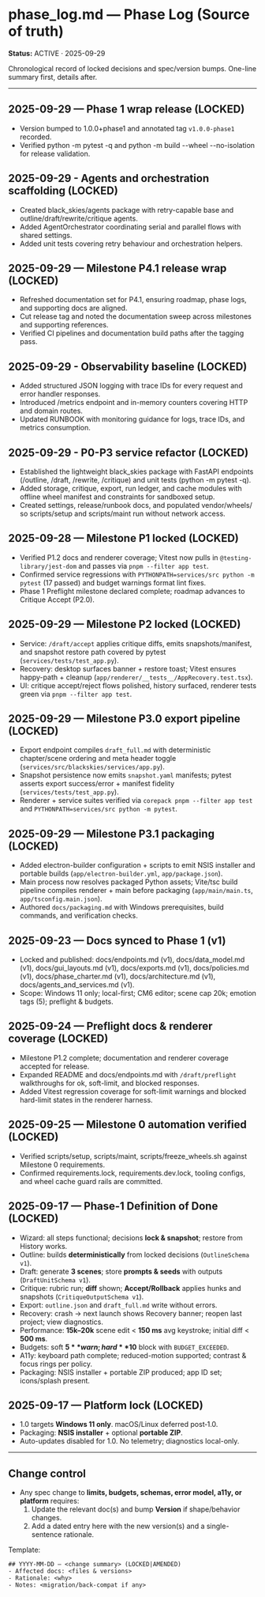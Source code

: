 # phase_log.md — Phase Log (Source of truth)
**Status:** ACTIVE · 2025-09-29

Chronological record of locked decisions and spec/version bumps. One-line summary first, details after.

---

## 2025-09-29 — Phase 1 wrap release (LOCKED)
- Version bumped to 1.0.0+phase1 and annotated tag `v1.0.0-phase1` recorded.
- Verified python -m pytest -q and python -m build --wheel --no-isolation for release validation.

## 2025-09-29 - Agents and orchestration scaffolding (LOCKED)
- Created black_skies/agents package with retry-capable base and outline/draft/rewrite/critique agents.
- Added AgentOrchestrator coordinating serial and parallel flows with shared settings.
- Added unit tests covering retry behaviour and orchestration helpers.

## 2025-09-29 — Milestone P4.1 release wrap (LOCKED)
- Refreshed documentation set for P4.1, ensuring roadmap, phase logs, and supporting docs are aligned.
- Cut release tag and noted the documentation sweep across milestones and supporting references.
- Verified CI pipelines and documentation build paths after the tagging pass.

## 2025-09-29 - Observability baseline (LOCKED)
- Added structured JSON logging with trace IDs for every request and error handler responses.
- Introduced /metrics endpoint and in-memory counters covering HTTP and domain routes.
- Updated RUNBOOK with monitoring guidance for logs, trace IDs, and metrics consumption.

## 2025-09-29 - P0-P3 service refactor (LOCKED)
- Established the lightweight black_skies package with FastAPI endpoints (/outline, /draft, /rewrite, /critique) and unit tests (python -m pytest -q).
- Added storage, critique, export, run ledger, and cache modules with offline wheel manifest and constraints for sandboxed setup.
- Created settings, release/runbook docs, and populated vendor/wheels/ so scripts/setup and scripts/maint run without network access.

## 2025-09-28 — Milestone P1 locked (LOCKED)
- Verified P1.2 docs and renderer coverage; Vitest now pulls in `@testing-library/jest-dom` and passes via `pnpm --filter app test`.
- Confirmed service regressions with `PYTHONPATH=services/src python -m pytest` (17 passed) and budget warnings format lint fixes.
- Phase 1 Preflight milestone declared complete; roadmap advances to Critique Accept (P2.0).

## 2025-09-29 — Milestone P2 locked (LOCKED)
- Service: `/draft/accept` applies critique diffs, emits snapshots/manifest, and snapshot restore path covered by pytest (`services/tests/test_app.py`).
- Recovery: desktop surfaces banner + restore toast; Vitest ensures happy-path + cleanup (`app/renderer/__tests__/AppRecovery.test.tsx`).
- UI: critique accept/reject flows polished, history surfaced, renderer tests green via `pnpm --filter app test`.

## 2025-09-29 — Milestone P3.0 export pipeline (LOCKED)
- Export endpoint compiles `draft_full.md` with deterministic chapter/scene ordering and meta header toggle (`services/src/blackskies/services/app.py`).
- Snapshot persistence now emits `snapshot.yaml` manifests; pytest asserts export success/error + manifest fidelity (`services/tests/test_app.py`).
- Renderer + service suites verified via `corepack pnpm --filter app test` and `PYTHONPATH=services/src python -m pytest`.

## 2025-09-29 — Milestone P3.1 packaging (LOCKED)
- Added electron-builder configuration + scripts to emit NSIS installer and portable builds (`app/electron-builder.yml`, `app/package.json`).
- Main process now resolves packaged Python assets; Vite/tsc build pipeline compiles renderer + main before packaging (`app/main/main.ts`, `app/tsconfig.main.json`).
- Authored `docs/packaging.md` with Windows prerequisites, build commands, and verification checks.

## 2025-09-23 — Docs synced to Phase 1 (v1)
- Locked and published: docs/endpoints.md (v1), docs/data_model.md (v1), docs/gui_layouts.md (v1), docs/exports.md (v1), docs/policies.md (v1), docs/phase_charter.md (v1),
  docs/architecture.md (v1), docs/agents_and_services.md (v1).
- Scope: Windows 11 only; local-first; CM6 editor; scene cap 20k; emotion tags (5); preflight & budgets.

## 2025-09-24 — Preflight docs & renderer coverage (LOCKED)
- Milestone P1.2 complete; documentation and renderer coverage accepted for release.
- Expanded README and docs/endpoints.md with `/draft/preflight` walkthroughs for ok, soft-limit, and blocked responses.
- Added Vitest regression coverage for soft-limit warnings and blocked hard-limit states in the renderer harness.

## 2025-09-25 — Milestone 0 automation verified (LOCKED)
- Verified scripts/setup, scripts/maint, scripts/freeze_wheels.sh against Milestone 0 requirements.
- Confirmed requirements.lock, requirements.dev.lock, tooling configs, and wheel cache guard rails are committed.

## 2025-09-17 — Phase-1 Definition of Done (LOCKED)
- Wizard: all steps functional; decisions **lock & snapshot**; restore from History works.
- Outline: builds **deterministically** from locked decisions (`OutlineSchema v1`).
- Draft: generate **3 scenes**; store **prompts & seeds** with outputs (`DraftUnitSchema v1`).
- Critique: rubric run; **diff** shown; **Accept/Rollback** applies hunks and snapshots (`CritiqueOutputSchema v1`).
- Export: `outline.json` and `draft_full.md` write without errors.
- Recovery: crash → next launch shows Recovery banner; reopen last project; view diagnostics.
- Performance: **15k–20k** scene edit < **150 ms** avg keystroke; initial diff < **500 ms**.
- Budgets: soft **$5** warn; hard **$10** block with `BUDGET_EXCEEDED`.
- A11y: keyboard path complete; reduced-motion supported; contrast & focus rings per policy.
- Packaging: NSIS installer + portable ZIP produced; app ID set; icons/splash present.

## 2025-09-17 — Platform lock (LOCKED)
- 1.0 targets **Windows 11 only**. macOS/Linux deferred post‑1.0.
- Packaging: **NSIS installer** + optional **portable ZIP**.
- Auto-updates disabled for 1.0. No telemetry; diagnostics local-only.

---

## Change control
- Any spec change to **limits, budgets, schemas, error model, a11y, or platform** requires:
  1) Update the relevant doc(s) and bump **Version** if shape/behavior changes.
  2) Add a dated entry here with the new version(s) and a single-sentence rationale.

Template:
```
## YYYY-MM-DD — <change summary> (LOCKED|AMENDED)
- Affected docs: <files & versions>
- Rationale: <why>
- Notes: <migration/back-compat if any>
```
